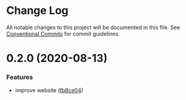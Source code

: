 # Change Log

All notable changes to this project will be documented in this file.
See [Conventional Commits](https://conventionalcommits.org) for commit guidelines.

# 0.2.0 (2020-08-13)

### Features

- improve website ([fb8ce04](https://github.com/ttoss/pepe-cli/commit/fb8ce042adc5d10f7a963f3787eb6243f2d35bd2))
